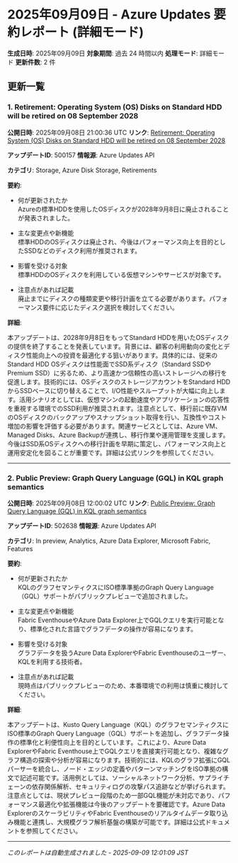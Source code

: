 # 2025年09月09日 - Azure Updates 要約レポート (詳細モード)

**生成日時**: 2025年09月09日
**対象期間**: 過去 24 時間以内
**処理モード**: 詳細モード
**更新件数**: 2 件

## 更新一覧

### 1. Retirement: Operating System (OS) Disks on Standard HDD will be retired on 08 September 2028 

**公開日時**: 2025年09月08日 21:00:36 UTC
**リンク**: [Retirement: Operating System (OS) Disks on Standard HDD will be retired on 08 September 2028 ](https://azure.microsoft.com/updates?id=500157)

**アップデートID**: 500157
**情報源**: Azure Updates API

**カテゴリ**: Storage, Azure Disk Storage, Retirements

**要約**:

- 何が更新されたか  
Azureの標準HDDを使用したOSディスクが2028年9月8日に廃止されることが発表されました。

- 主な変更点や新機能  
標準HDDのOSディスクは廃止され、今後はパフォーマンス向上を目的としたSSDなどのディスク利用が推奨されます。

- 影響を受ける対象  
標準HDDのOSディスクを利用している仮想マシンやサービスが対象です。

- 注意点があれば記載  
廃止までにディスクの種類変更や移行計画を立てる必要があります。パフォーマンス要件に応じたディスク選択を検討してください。

**詳細**:

本アップデートは、2028年9月8日をもってStandard HDDを用いたOSディスクの提供を終了することを発表しています。背景には、顧客の利用動向の変化とディスク性能向上への投資を最適化する狙いがあります。具体的には、従来のStandard HDD OSディスクは性能面でSSD系ディスク（Standard SSDやPremium SSD）に劣るため、より高速かつ信頼性の高いストレージへの移行を促進します。技術的には、OSディスクのストレージアカウントをStandard HDDからSSDベースに切り替えることで、I/O性能やスループットが大幅に向上します。活用シナリオとしては、仮想マシンの起動速度やアプリケーションの応答性を重視する環境でのSSD利用が推奨されます。注意点として、移行前に既存VMのOSディスクのバックアップやスナップショット取得を行い、互換性やコスト増加の影響を評価する必要があります。関連サービスとしては、Azure VM、Managed Disks、Azure Backupが連携し、移行作業や運用管理を支援します。今後はSSD系OSディスクへの移行計画を早期に策定し、パフォーマンス向上と運用安定化を図ることが重要です。詳細は公式リンクを参照してください。

---

### 2. Public Preview: Graph Query Language (GQL) in KQL graph semantics

**公開日時**: 2025年09月08日 12:00:02 UTC
**リンク**: [Public Preview: Graph Query Language (GQL) in KQL graph semantics](https://azure.microsoft.com/updates?id=502638)

**アップデートID**: 502638
**情報源**: Azure Updates API

**カテゴリ**: In preview, Analytics, Azure Data Explorer, Microsoft Fabric, Features

**要約**:

- 何が更新されたか  
KQLのグラフセマンティクスにISO標準準拠のGraph Query Language（GQL）サポートがパブリックプレビューで追加されました。

- 主な変更点や新機能  
Fabric EventhouseやAzure Data Explorer上でGQLクエリを実行可能となり、標準化された言語でグラフデータの操作が容易になります。

- 影響を受ける対象  
グラフデータを扱うAzure Data ExplorerやFabric Eventhouseのユーザー、KQLを利用する技術者。

- 注意点があれば記載  
現時点はパブリックプレビューのため、本番環境での利用は慎重に検討してください。

**詳細**:

本アップデートは、Kusto Query Language（KQL）のグラフセマンティクスにISO標準のGraph Query Language（GQL）サポートを追加し、グラフデータ操作の標準化と利便性向上を目的としています。これにより、Azure Data ExplorerやFabric Eventhouse上でGQLクエリを直接実行可能となり、複雑なグラフ構造の探索や分析が容易になります。技術的には、KQLのグラフ拡張にGQLパーサーを統合し、ノード・エッジの定義やパターンマッチングをISO準拠の構文で記述可能です。活用例としては、ソーシャルネットワーク分析、サプライチェーンの依存関係解析、セキュリティログの攻撃パス追跡などが挙げられます。注意点としては、現状プレビュー段階のため一部GQL機能が未対応であり、パフォーマンス最適化や拡張機能は今後のアップデートを要確認です。Azure Data ExplorerのスケーラビリティやFabric Eventhouseのリアルタイムデータ取り込み機能と連携し、大規模グラフ解析基盤の構築が可能です。詳細は公式ドキュメントを参照してください。

---


*このレポートは自動生成されました - 2025-09-09 12:01:09 JST*